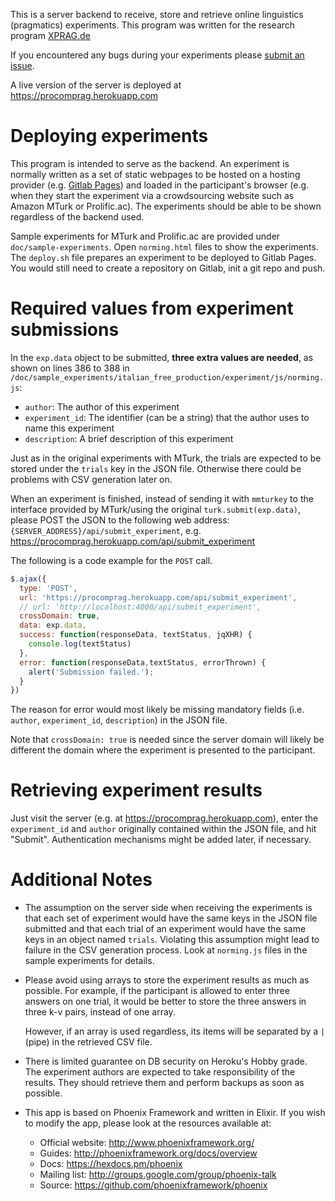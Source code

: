 This is a server backend to receive, store and retrieve online linguistics (pragmatics) experiments. This program was written for the research program [XPRAG.de](http://www.xprag.de/)

If you encountered any bugs during your experiments please [submit an issue](https://github.com/x-ji/ProComPrag/issues).

A live version of the server is deployed at https://procomprag.herokuapp.com

# Deploying experiments
This program is intended to serve as the backend. An experiment is normally written as a set of static webpages to be hosted on a hosting provider (e.g. [Gitlab Pages](https://about.gitlab.com/features/pages/)) and loaded in the participant's browser (e.g. when they start the experiment via a crowdsourcing website such as Amazon MTurk or Prolific.ac). The experiments should be able to be shown regardless of the backend used.

Sample experiments for MTurk and Prolific.ac are provided under `doc/sample-experiments`. Open `norming.html` files to show the experiments. The `deploy.sh` file prepares an experiment to be deployed to Gitlab Pages. You would still need to create a repository on Gitlab, init a git repo and push.

# Required values from experiment submissions
In the `exp.data` object to be submitted, **three extra values are needed**, as shown on lines 386 to 388 in `/doc/sample_experiments/italian_free_production/experiment/js/norming.js`:
- `author`: The author of this experiment
- `experiment_id`: The identifier (can be a string) that the author uses to name this experiment
- `description`: A brief description of this experiment

Just as in the original experiments with MTurk, the trials are expected to be stored under the `trials` key in the JSON file. Otherwise there could be problems with CSV generation later on.

When an experiment is finished, instead of sending it with `mmturkey` to the interface provided by MTurk/using the original `turk.submit(exp.data)`, please POST the JSON to the following web address: `{SERVER_ADDRESS}/api/submit_experiment`, e.g. https://procomprag.herokuapp.com/api/submit_experiment

The following is a code example for the `POST` call.

```javascript
$.ajax({
  type: 'POST',
  url: 'https://procomprag.herokuapp.com/api/submit_experiment',
  // url: 'http://localhost:4000/api/submit_experiment',
  crossDomain: true,
  data: exp.data,
  success: function(responseData, textStatus, jqXHR) {
    console.log(textStatus)
  },
  error: function(responseData,textStatus, errorThrown) {
    alert('Submission failed.');
  }
})
```

The reason for error would most likely be missing mandatory fields (i.e. `author`, `experiment_id`, `description`) in the JSON file.

Note that `crossDomain: true` is needed since the server domain will likely be different the domain where the experiment is presented to the participant.

# Retrieving experiment results
Just visit the server (e.g. at https://procomprag.herokuapp.com), enter the `experiment_id` and `author` originally contained within the JSON file, and hit "Submit". Authentication mechanisms might be added later, if necessary.

# Additional Notes
- The assumption on the server side when receiving the experiments is that each set of experiment would have the same keys in the JSON file submitted and that each trial of an experiment would have the same keys in an object named `trials`. Violating this assumption might lead to failure in the CSV generation process. Look at `norming.js` files in the sample experiments for details.

- Please avoid using arrays to store the experiment results as much as possible. For example, if the participant is allowed to enter three answers on one trial, it would be better to store the three answers in three k-v pairs, instead of one array.

  However, if an array is used regardless, its items will be separated by a `|` (pipe) in the retrieved CSV file.

- There is limited guarantee on DB security on Heroku's Hobby grade. The experiment authors are expected to take responsibility of the results. They should retrieve them and perform backups as soon as possible.

- This app is based on Phoenix Framework and written in Elixir. If you wish to modify the app, please look at the resources available at:
  - Official website: http://www.phoenixframework.org/
  - Guides: http://phoenixframework.org/docs/overview
  - Docs: https://hexdocs.pm/phoenix
  - Mailing list: http://groups.google.com/group/phoenix-talk
  - Source: https://github.com/phoenixframework/phoenix
